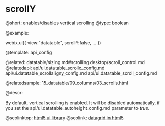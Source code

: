 scrollY
=============


@short:  enables/disables vertical scrolling
@type:  boolean

@example:

webix.ui({
	view:"datatable",
	scrollY:false,
	...
})


@template:	api_config

@related:
	datatable/sizing.md#scrolling
	desktop/scroll_control.md
@relatedapi:
	api/ui.datatable_scrollx_config.md
	api/ui.datatable_scrollaligny_config.md
    api/ui.datatable_scroll_config.md

@relatedsample:
	15_datatable/09_columns/03_scrolls.html

@descr:

By default, vertical scrolling is enabled. It will be disabled automatically, if you set the api/ui.datatable_autoheight_config.md parameter to <i>true</i>.





@seolinktop: [html5 ui library](https://webix.com)
@seolink: [datagrid in html5](https://webix.com/widget/datatable/)